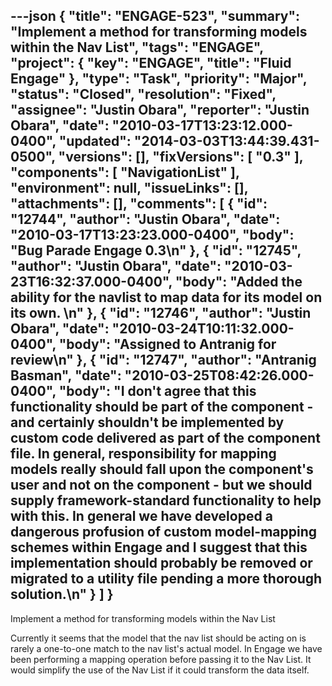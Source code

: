 ---json
{
  "title": "ENGAGE-523",
  "summary": "Implement a method for transforming models within the Nav List",
  "tags": "ENGAGE",
  "project": {
    "key": "ENGAGE",
    "title": "Fluid Engage"
  },
  "type": "Task",
  "priority": "Major",
  "status": "Closed",
  "resolution": "Fixed",
  "assignee": "Justin Obara",
  "reporter": "Justin Obara",
  "date": "2010-03-17T13:23:12.000-0400",
  "updated": "2014-03-03T13:44:39.431-0500",
  "versions": [],
  "fixVersions": [
    "0.3"
  ],
  "components": [
    "NavigationList"
  ],
  "environment": null,
  "issueLinks": [],
  "attachments": [],
  "comments": [
    {
      "id": "12744",
      "author": "Justin Obara",
      "date": "2010-03-17T13:23:23.000-0400",
      "body": "Bug Parade Engage 0.3\n"
    },
    {
      "id": "12745",
      "author": "Justin Obara",
      "date": "2010-03-23T16:32:37.000-0400",
      "body": "Added the ability for the navlist to map data for its model on its own.&#x20;\n"
    },
    {
      "id": "12746",
      "author": "Justin Obara",
      "date": "2010-03-24T10:11:32.000-0400",
      "body": "Assigned to Antranig for review\n"
    },
    {
      "id": "12747",
      "author": "Antranig Basman",
      "date": "2010-03-25T08:42:26.000-0400",
      "body": "I don't agree that this functionality should be part of the component - and certainly shouldn't be implemented by custom code delivered as part of the component file. In general, responsibility for mapping models really should fall upon the component's user and not on the component - but we should supply framework-standard functionality to help with this. In general we have developed a dangerous profusion of custom model-mapping schemes within Engage and I suggest that this implementation should probably be removed or migrated to a utility file pending a more thorough solution.\n"
    }
  ]
}
---
Implement a method for transforming models within the Nav List

Currently it seems that the model that the nav list should be acting on is rarely a one-to-one match to the nav list's actual model. In Engage we have been performing a mapping operation before passing it to the Nav List. It would simplify the use of the Nav List if it could transform the data itself.

        